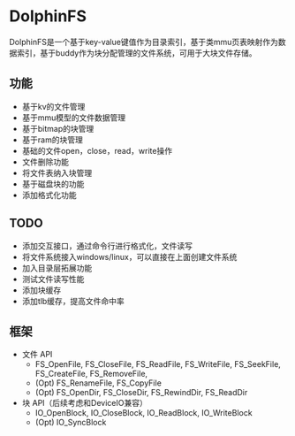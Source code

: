 # DolphinFS

DolphinFS是一个基于key-value键值作为目录索引，基于类mmu页表映射作为数据索引，基于buddy作为块分配管理的文件系统，可用于大块文件存储。

## 功能

* 基于kv的文件管理
* 基于mmu模型的文件数据管理
* 基于bitmap的块管理
* 基于ram的块管理
* 基础的文件open，close，read，write操作
* 文件删除功能
* 将文件表纳入块管理
* 基于磁盘块的功能
* 添加格式化功能

## TODO

* 添加交互接口，通过命令行进行格式化，文件读写
* 将文件系统接入windows/linux，可以直接在上面创建文件系统
* 加入目录层拓展功能
* 测试文件读写性能
* 添加块缓存
* 添加tlb缓存，提高文件命中率

## 框架

- 文件 API
    * FS_OpenFile, FS_CloseFile, FS_ReadFile, FS_WriteFile, FS_SeekFile, FS_CreateFile, FS_RemoveFile,
    * (Opt) FS_RenameFile, FS_CopyFile
    * (Opt) FS_OpenDir, FS_CloseDir, FS_RewindDir, FS_ReadDir
- 块 API（后续考虑和DeviceIO兼容）
    * IO_OpenBlock, IO_CloseBlock, IO_ReadBlock, IO_WriteBlock
    * (Opt) IO_SyncBlock


